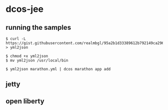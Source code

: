 # dcos-jee

## running the samples

```
$ curl -L https://gist.githubusercontent.com/realmbgl/95a2b1d33389612b792149ca296fd6bc/raw/6920c4ce9ccd1ad657a701b5c921a26755cbbaa2/yml2json > yml2json

```

```
$ chmod +x yml2json
$ mv yml2json /usr/local/bin

```

```
$ yml2json marathon.yml | dcos marathon app add

```

## jetty


## open liberty


